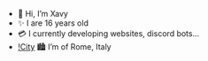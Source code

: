 - 👋 Hi, I’m Xavy
- ✨ I are 16 years old
- 💳 I currently developing websites, discord bots...
- [!City](https://discord.com/assets/5c94579af4ab4f1e1ca895b431161e2e.svg) 🏙 I’m of Rome, Italy
